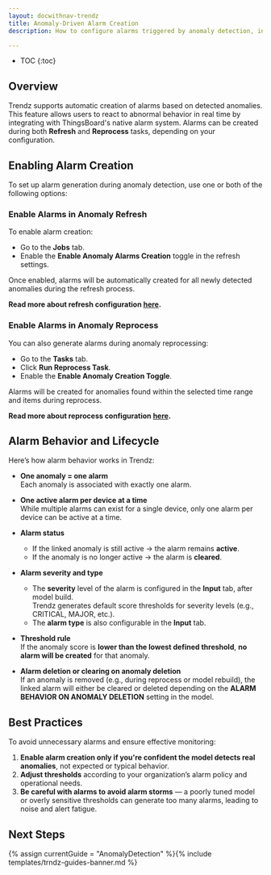 ```yaml
---
layout: docwithnav-trendz
title: Anomaly-Driven Alarm Creation
description: How to configure alarms triggered by anomaly detection, including alarm types, severities, and behaviors.

---
```


* TOC
{:toc}

## Overview

Trendz supports automatic creation of alarms based on detected anomalies. This feature allows users to react to abnormal 
behavior in real time by integrating with ThingsBoard's native alarm system. Alarms can be created during both 
**Refresh** and **Reprocess** tasks, depending on your configuration.

## Enabling Alarm Creation

To set up alarm generation during anomaly detection, use one or both of the following options:

### Enable Alarms in Anomaly Refresh

To enable alarm creation:

- Go to the **Jobs** tab.
- Enable the **Enable Anomaly Alarms Creation** toggle in the refresh settings.

Once enabled, alarms will be automatically created for all newly detected anomalies during the refresh process.

**Read more about refresh configuration [here](/docs/trendz/anomaly/refresh-reprocess#anomaly-refresh).**

### Enable Alarms in Anomaly Reprocess

You can also generate alarms during anomaly reprocessing:

- Go to the **Tasks** tab.
- Click **Run Reprocess Task**.
- Enable the **Enable Anomaly Creation Toggle**.

Alarms will be created for anomalies found within the selected time range and items during reprocess.

**Read more about reprocess configuration [here](/docs/trendz/anomaly/refresh-reprocess#anomaly-reprocess).**

## Alarm Behavior and Lifecycle

Here’s how alarm behavior works in Trendz:

- **One anomaly = one alarm**  
  Each anomaly is associated with exactly one alarm.

- **One active alarm per device at a time**  
  While multiple alarms can exist for a single device, only one alarm per device can be active at a time.

- **Alarm status**
    - If the linked anomaly is still active → the alarm remains **active**.
    - If the anomaly is no longer active → the alarm is **cleared**.

- **Alarm severity and type**
  - The **severity** level of the alarm is configured in the **Input** tab, after model build.  
    Trendz generates default score thresholds for severity levels (e.g., CRITICAL, MAJOR, etc.).
  - The **alarm type** is also configurable in the **Input** tab.

- **Threshold rule**  
  If the anomaly score is **lower than the lowest defined threshold**, **no alarm will be created** for that anomaly.

- **Alarm deletion or clearing on anomaly deletion**  
  If an anomaly is removed (e.g., during reprocess or model rebuild), the linked alarm will either be cleared or deleted 
  depending on the **ALARM BEHAVIOR ON ANOMALY DELETION** setting in the model.

## Best Practices

To avoid unnecessary alarms and ensure effective monitoring:

1. **Enable alarm creation only if you're confident the model detects real anomalies**, not expected or typical behavior.
2. **Adjust thresholds** according to your organization’s alarm policy and operational needs.
3. **Be careful with alarms to avoid alarm storms** — a poorly tuned model or overly sensitive thresholds can generate too many alarms, leading to noise and alert fatigue.

## Next Steps

{% assign currentGuide = "AnomalyDetection" %}{% include templates/trndz-guides-banner.md %}
